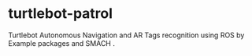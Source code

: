 # turtlebot-patrol
Turtlebot Autonomous Navigation and AR Tags recognition using ROS by Example packages and SMACH .
